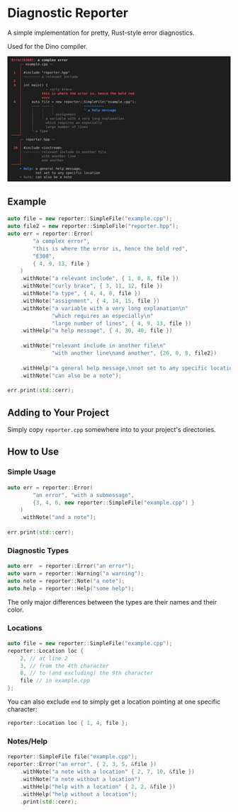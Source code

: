 # Diagnostic Reporter

A simple implementation for pretty, Rust-style error diagnostics.

Used for the Dino compiler.

![](example.png)

## Example

```c++
auto file = new reporter::SimpleFile("example.cpp");
auto file2 = new reporter::SimpleFile("reporter.hpp");
auto err = reporter::Error(
        "a complex error",
        "this is where the error is, hence the bold red",
        "E308",
        { 4, 9, 13, file }
    )
    .withNote("a relevant include", { 1, 0, 8, file })
    .withNote("curly brace", { 3, 11, 12, file })
    .withNote("a type", { 4, 4, 8, file })
    .withNote("assignment", { 4, 14, 15, file })
    .withNote("a variable with a very long explanation\n"
              "which requires an especially\n"
              "large number of lines", { 4, 9, 13, file })
    .withHelp("a help message", { 4, 30, 40, file })

    .withNote("relevant include in another file\n"
              "with another line\nand another", {26, 0, 8, file2})
    
    .withHelp("a general help message,\nnot set to any specific location")
    .withNote("can also be a note");

err.print(std::cerr);
```

## Adding to Your Project

Simply copy `reporter.cpp` somewhere into to your project's directories.


## How to Use

### Simple Usage

```c++
auto err = reporter::Error(
        "an error", "with a submessage", 
        {3, 4, 6, new reporter::SimpleFile("example.cpp") }
    )
    .withNote("and a note");

err.print(std::cerr);
```

### Diagnostic Types

```c++
auto err  = reporter::Error("an error");
auto warn = reporter::Warning("a warning");
auto note = reporter::Note("a note");
auto help = reporter::Help("some help");
```

The only major differences between the types are their names and their color.

### Locations

```c++
auto file = new reporter::SimpleFile("example.cpp");
reporter::Location loc { 
    2, // at line 2
    3, // from the 4th character
    8, // to (and excluding) the 9th character
    file // in example.cpp
};
```

You can also exclude `end` to simply get a location pointing at one specific character:

```c++
reporter::Location loc { 1, 4, file };
```

### Notes/Help

```c++
reporter::SimpleFile file("example.cpp");
reporter::Error("an error", { 2, 3, 5, &file })
    .withNote("a note with a location" { 2, 7, 10, &file })
    .withNote("a note without a location")
    .withHelp("help with a location" { 2, 2, &file })
    .withHelp("help without a location");
    .print(std::cerr);
```